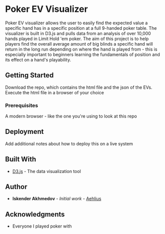 # Poker EV Visualizer

Poker EV visualizer allows the user to easily find the expected value a specific hand has in a specific position at a full 9-handed poker table. The visualizer is built in D3.js and pulls data from an analysis of over 10,000 hands played in Limit Hold 'em poker. The aim of this project is to help players find the overall average amount of big blinds a specific hand will return in the long run depending on where the hand is played from - this is especially important to beginners learning the fundamentals of position and its effect on a hand's playability.

## Getting Started

Download the repo, which contains the html file and the json of the EVs. Execute the html file in a browser of your choice

### Prerequisites

A modern browser - like the one you're using to look at this repo

## Deployment

Add additional notes about how to deploy this on a live system

## Built With

* [D3.js](https://d3js.org/) - The data visualization tool

## Author

* **Iskender Akhmedov** - *Initial work* - [Aehlius](https://github.com/Aehlius)

## Acknowledgments

* Everyone I played poker with